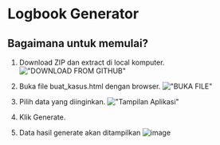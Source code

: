 # Logbook Generator

## Bagaimana untuk memulai?

1. Download ZIP dan extract di local komputer.
!["DOWNLOAD FROM GITHUB"](https://user-images.githubusercontent.com/53747430/125223274-b109b380-e2f5-11eb-9ad9-c97f560036aa.png) 

2. Buka file buat_kasus.html dengan browser.
!["BUKA FILE"](https://user-images.githubusercontent.com/53747430/125224057-05616300-e2f7-11eb-89da-4084a48d7e5c.png) 

3. Pilih data yang diinginkan.
!["Tampilan Aplikasi"](https://user-images.githubusercontent.com/53747430/125224339-a4865a80-e2f7-11eb-941a-b350968a3ec2.png) 

4. Klik Generate.
5. Data hasil generate akan ditampilkan
![image](https://user-images.githubusercontent.com/53747430/125224600-237b9300-e2f8-11eb-8048-57324d9dc93c.png)

